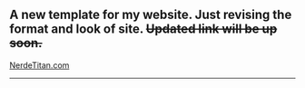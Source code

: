 A new template for my website.  Just revising the format and look of site.
~~Updated link will be up soon.~~
---

[NerdeTitan.com](http://www.nerdetitan.com)

---
